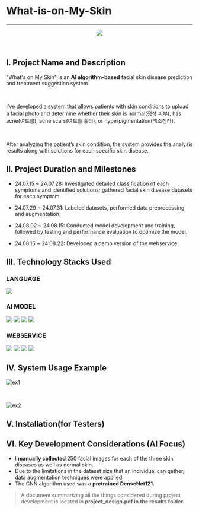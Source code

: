 # What-is-on-My-Skin
---

<p align = "center">
    <img src = "https://github.com/user-attachments/assets/e4390186-4f22-48b4-9757-ce1a33562477">
</p>

<br>

## I. Project Name and Description

"What's on My Skin" is an **AI algorithm-based** facial skin disease prediction and treatment suggestion system. 

<br>

I've developed a system that allows patients with skin conditions to upload a facial photo and determine whether their skin is normal(정상 피부), has acne(여드름), acne scars(여드름 흉터), or hyperpigmentation(색소침착).

<br>

After analyzing the patient’s skin condition, the system provides the analysis results along with solutions for each specific skin disease.

## II. Project Duration and Milestones

- 24.07.15 ~ 24.07.28: Investigated detailed classification of each symptoms and identified solutions; gathered facial skin disease datasets for each symptom.

- 24.07.29 ~ 24.07.31: Labeled datasets, performed data preprocessing and augmentation.

- 24.08.02 ~ 24.08.15: Conducted model development and training, followed by testing and performance evaluation to optimize the model.

- 24.08.16 ~ 24.08.22: Developed a demo version of the webservice.

## III. Technology Stacks Used

### LANGUAGE
<img src="https://img.shields.io/badge/python-3776AB?style=for-the-badge&logo=python&logoColor=white"> 

### AI MODEL
<img src="https://img.shields.io/badge/PyTorch-EE4C2C?style=for-the-badge&logo=pytorch&logoColor=white">
<img src="https://img.shields.io/badge/NumPy-013243?style=for-the-badge&logo=numpy&logoColor=white">
<img src="https://img.shields.io/badge/Pandas-150458?style=for-the-badge&logo=pandas&logoColor=white">
<img src="https://img.shields.io/badge/scikit&ndash;learn-F7931E?style=for-the-badge&logo=scikitlearn&logoColor=white">

### WEBSERVICE
<img src="https://img.shields.io/badge/HTML5-E34F26?style=for-the-badge&logo=html5&logoColor=white">
<img src="https://img.shields.io/badge/css-1572B6?style=for-the-badge&logo=css3&logoColor=white"> 
<img src="https://img.shields.io/badge/javascript-F7DF1E?style=for-the-badge&logo=javascript&logoColor=black"> 
<img src="https://img.shields.io/badge/flask-000000?style=for-the-badge&logo=flask&logoColor=white">

## IV. System Usage Example

![ex1](https://github.com/user-attachments/assets/a908bb23-7ff9-42d3-b92b-6726ee31bbb9)

<br>

![ex2](https://github.com/user-attachments/assets/f30ab160-01e7-4c70-979d-ac9588464298)


## V. Installation(for Testers)



## VI. Key Development Considerations (AI Focus)
 - I **manually collected** 250 facial images for each of the three skin diseases as well as normal skin.
 - Due to the limitations in the dataset size that an individual can gather, data augmentation techniques were applied. 
 - The CNN algorithm used was a **pretrained DenseNet121.**

 
 > A document summarizing all the things considered during project development is located in **project_design.pdf in the results folder.**


